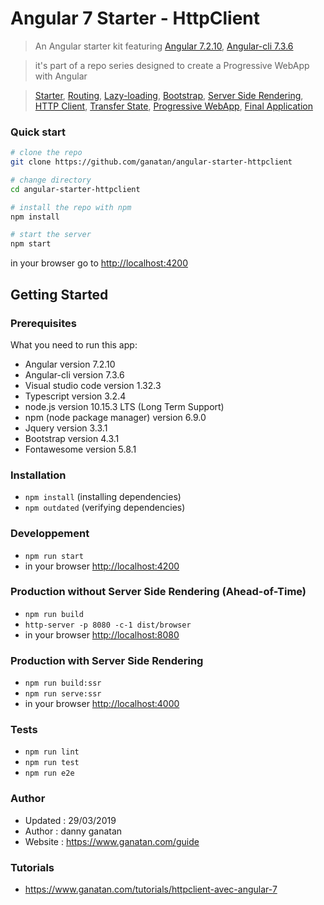 # Angular 7 Starter - HttpClient


> An Angular starter kit featuring [Angular 7.2.10](https://angular.io), [Angular-cli 7.3.6](https://cli.angular.io/)

> it's part of a repo series designed to create a Progressive WebApp with Angular

> [Starter](https://github.com/ganatan/angular-starter),
[Routing](https://github.com/ganatan/angular-starter-routing),
[Lazy-loading](https://github.com/ganatan/angular-starter-lazy),
[Bootstrap](https://github.com/ganatan/angular-starter-bootstrap),
[Server Side Rendering](https://github.com/ganatan/angular-starter-ssr),
[HTTP Client](https://github.com/ganatan/angular-starter-httpclient),
[Transfer State](https://github.com/ganatan/angular-starter-transferstate),
[Progressive WebApp](https://github.com/ganatan/angular-starter-pwa),
[Final Application](https://github.com/ganatan/angular-webapp)

### Quick start

```bash
# clone the repo
git clone https://github.com/ganatan/angular-starter-httpclient

# change directory
cd angular-starter-httpclient

# install the repo with npm
npm install

# start the server
npm start

```
in your browser go to [http://localhost:4200](http://localhost:4200) 


## Getting Started

### Prerequisites
What you need to run this app:
* Angular version 7.2.10
* Angular-cli version 7.3.6
* Visual studio code version 1.32.3
* Typescript version 3.2.4
* node.js version 10.15.3 LTS (Long Term Support)
* npm (node package manager) version 6.9.0
* Jquery version 3.3.1
* Bootstrap version 4.3.1
* Fontawesome version 5.8.1


### Installation
* `npm install` (installing dependencies)
* `npm outdated` (verifying dependencies)

### Developpement
* `npm run start`
*  in your browser [http://localhost:4200](http://localhost:4200) 

### Production without Server Side Rendering (Ahead-of-Time)
* `npm run build`
* `http-server -p 8080 -c-1 dist/browser`
*  in your browser [http://localhost:8080](http://localhost:8080) 

### Production with Server Side Rendering
* `npm run build:ssr`
* `npm run serve:ssr`
*  in your browser [http://localhost:4000](http://localhost:4000) 

### Tests
* `npm run lint`
* `npm run test`
* `npm run e2e`

### Author
* Updated : 29/03/2019
* Author  : danny ganatan
* Website : https://www.ganatan.com/guide

### Tutorials
* https://www.ganatan.com/tutorials/httpclient-avec-angular-7
